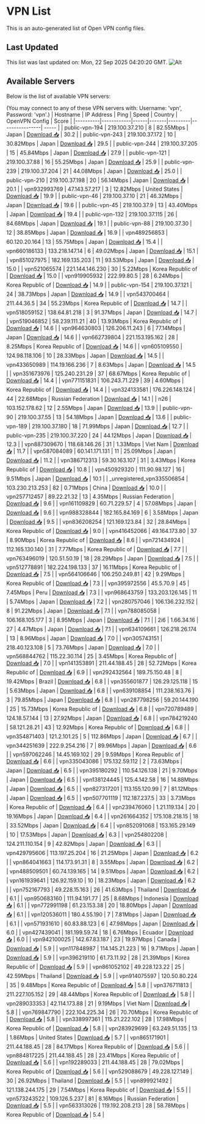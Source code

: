 # VPN List

This is an auto-generated list of Open VPN config files.

## Last Updated

This list was last updated on: Mon, 22 Sep 2025 04:20:20 GMT.
![Alt](https://repobeats.axiom.co/api/embed/186b98318ef1479477931607c1ad7d823f12451f.svg "Repobeats analytics image")

## Available Servers

Below is the list of available VPN servers:

(You may connect to any of these VPN servers with: Username: 'vpn', Password: 'vpn'.)
| Hostname | IP Address | Ping | Speed | Country | OpenVPN Config | Score |
|----------|------------|------|-------|---------|----------------| ----- |
| public-vpn-194 | 219.100.37.210 | 8 | 82.55Mbps | Japan | [Download 📥](./configs/server_0_JP.ovpn) | 30.2 |
| public-vpn-243 | 219.100.37.172 | 10 | 30.82Mbps | Japan | [Download 📥](./configs/server_1_JP.ovpn) | 29.5 |
| public-vpn-244 | 219.100.37.205 | 15 | 45.84Mbps | Japan | [Download 📥](./configs/server_2_JP.ovpn) | 27.9 |
| public-vpn-121 | 219.100.37.88 | 16 | 55.25Mbps | Japan | [Download 📥](./configs/server_3_JP.ovpn) | 25.9 |
| public-vpn-239 | 219.100.37.204 | 21 | 44.08Mbps | Japan | [Download 📥](./configs/server_4_JP.ovpn) | 25.0 |
| public-vpn-210 | 219.100.37.198 | 20 | 56.14Mbps | Japan | [Download 📥](./configs/server_5_JP.ovpn) | 20.1 |
| vpn932993769 | 47.143.57.217 | 3 | 12.82Mbps | United States | [Download 📥](./configs/server_6_US.ovpn) | 19.9 |
| public-vpn-46 | 219.100.37.10 | 21 | 46.32Mbps | Japan | [Download 📥](./configs/server_7_JP.ovpn) | 19.6 |
| public-vpn-45 | 219.100.37.9 | 13 | 43.40Mbps | Japan | [Download 📥](./configs/server_8_JP.ovpn) | 19.4 |
| public-vpn-132 | 219.100.37.115 | 26 | 84.68Mbps | Japan | [Download 📥](./configs/server_9_JP.ovpn) | 19.1 |
| public-vpn-88 | 219.100.37.30 | 12 | 38.85Mbps | Japan | [Download 📥](./configs/server_10_JP.ovpn) | 16.9 |
| vpn489256853 | 60.120.20.164 | 13 | 55.75Mbps | Japan | [Download 📥](./configs/server_11_JP.ovpn) | 15.4 |
| vpn660186133 | 133.218.147.14 | 6 | 49.02Mbps | Japan | [Download 📥](./configs/server_12_JP.ovpn) | 15.1 |
| vpn851027975 | 182.169.135.203 | 11 | 93.53Mbps | Japan | [Download 📥](./configs/server_13_JP.ovpn) | 15.0 |
| vpn521065574 | 221.144.146.230 | 30 | 5.22Mbps | Korea Republic of | [Download 📥](./configs/server_14_KR.ovpn) | 15.0 |
| vpn919905932 | 222.99.80.5 | 28 | 6.24Mbps | Korea Republic of | [Download 📥](./configs/server_15_KR.ovpn) | 14.9 |
| public-vpn-154 | 219.100.37.121 | 24 | 38.73Mbps | Japan | [Download 📥](./configs/server_16_JP.ovpn) | 14.9 |
| vpn543700464 | 211.44.36.5 | 34 | 55.23Mbps | Korea Republic of | [Download 📥](./configs/server_17_KR.ovpn) | 14.7 |
| vpn518059152 | 138.64.81.218 | 3 | 91.37Mbps | Japan | [Download 📥](./configs/server_18_JP.ovpn) | 14.7 |
| vpn519046852 | 58.239.111.21 | 40 | 13.93Mbps | Korea Republic of | [Download 📥](./configs/server_19_KR.ovpn) | 14.6 |
| vpn964630803 | 126.206.11.243 | 6 | 77.14Mbps | Japan | [Download 📥](./configs/server_20_JP.ovpn) | 14.6 |
| vpn662739804 | 221.153.195.162 | 28 | 8.25Mbps | Korea Republic of | [Download 📥](./configs/server_21_KR.ovpn) | 14.6 |
| vpn605109550 | 124.98.118.106 | 10 | 28.33Mbps | Japan | [Download 📥](./configs/server_22_JP.ovpn) | 14.5 |
| vpn433650989 | 114.19.166.236 | 7 | 8.63Mbps | Japan | [Download 📥](./configs/server_23_JP.ovpn) | 14.5 |
| vpn351673976 | 125.240.231.29 | 37 | 68.67Mbps | Korea Republic of | [Download 📥](./configs/server_24_KR.ovpn) | 14.4 |
| vpn771151831 | 106.243.71.229 | 39 | 4.60Mbps | Korea Republic of | [Download 📥](./configs/server_25_KR.ovpn) | 14.4 |
| vpn324133581 | 176.226.148.124 | 44 | 22.68Mbps | Russian Federation | [Download 📥](./configs/server_26_RU.ovpn) | 14.1 |
| n26 | 103.152.178.62 | 12 | 2.55Mbps | Japan | [Download 📥](./configs/server_27_JP.ovpn) | 13.9 |
| public-vpn-90 | 219.100.37.55 | 13 | 54.18Mbps | Japan | [Download 📥](./configs/server_28_JP.ovpn) | 13.6 |
| public-vpn-189 | 219.100.37.180 | 18 | 71.99Mbps | Japan | [Download 📥](./configs/server_29_JP.ovpn) | 12.7 |
| public-vpn-235 | 219.100.37.220 | 24 | 44.12Mbps | Japan | [Download 📥](./configs/server_30_JP.ovpn) | 12.3 |
| vpn887309670 | 118.68.146.26 | 31 | 1.33Mbps | Viet Nam | [Download 📥](./configs/server_31_VN.ovpn) | 11.7 |
| vpn587084089 | 60.141.171.131 | 11 | 25.09Mbps | Japan | [Download 📥](./configs/server_32_JP.ovpn) | 11.2 |
| vpn386712313 | 59.30.163.107 | 31 | 3.43Mbps | Korea Republic of | [Download 📥](./configs/server_33_KR.ovpn) | 10.8 |
| vpn450929320 | 111.90.98.127 | 16 | 9.51Mbps | Japan | [Download 📥](./configs/server_34_JP.ovpn) | 10.1 |
| _unregistered_vpn335506854 | 103.230.213.253 | 82 | 0.71Mbps | China | [Download 📥](./configs/server_35_CN.ovpn) | 10.0 |
| vpn257712457 | 89.22.21.32 | 13 | 4.35Mbps | Russian Federation | [Download 📥](./configs/server_36_RU.ovpn) | 9.6 |
| vpn161109829 | 60.71.229.57 | 4 | 57.08Mbps | Japan | [Download 📥](./configs/server_37_JP.ovpn) | 9.6 |
| vpn988328844 | 182.165.84.169 | 6 | 3.58Mbps | Japan | [Download 📥](./configs/server_38_JP.ovpn) | 9.5 |
| vpn836208254 | 121.169.123.84 | 32 | 28.84Mbps | Korea Republic of | [Download 📥](./configs/server_39_KR.ovpn) | 9.0 |
| vpn416452066 | 49.164.173.80 | 37 | 8.90Mbps | Korea Republic of | [Download 📥](./configs/server_40_KR.ovpn) | 8.6 |
| vpn721434924 | 112.165.130.140 | 31 | 7.77Mbps | Korea Republic of | [Download 📥](./configs/server_41_KR.ovpn) | 7.7 |
| vpn763496019 | 120.51.50.19 | 18 | 28.29Mbps | Japan | [Download 📥](./configs/server_42_JP.ovpn) | 7.5 |
| vpn512778891 | 182.224.198.133 | 37 | 16.11Mbps | Korea Republic of | [Download 📥](./configs/server_43_KR.ovpn) | 7.5 |
| vpn564106646 | 106.250.249.81 | 42 | 9.29Mbps | Korea Republic of | [Download 📥](./configs/server_44_KR.ovpn) | 7.3 |
| vpn395972556 | 45.5.70.9 | 45 | 7.45Mbps | Peru | [Download 📥](./configs/server_45_PE.ovpn) | 7.3 |
| vpn968643759 | 133.203.126.145 | 11 | 5.74Mbps | Japan | [Download 📥](./configs/server_46_JP.ovpn) | 7.2 |
| vpn280757046 | 106.136.232.152 | 8 | 91.22Mbps | Japan | [Download 📥](./configs/server_47_JP.ovpn) | 7.1 |
| vpn788085058 | 106.168.105.177 | 3 | 8.95Mbps | Japan | [Download 📥](./configs/server_48_JP.ovpn) | 7.1 |
| 2i6 | 1.66.34.16 | 27 | 4.47Mbps | Japan | [Download 📥](./configs/server_49_JP.ovpn) | 7.1 |
| vpn634109661 | 126.218.26.174 | 13 | 8.96Mbps | Japan | [Download 📥](./configs/server_50_JP.ovpn) | 7.0 |
| vpn305743151 | 218.40.123.108 | 5 | 73.76Mbps | Japan | [Download 📥](./configs/server_51_JP.ovpn) | 7.0 |
| vpn568844762 | 115.22.30.114 | 25 | 3.45Mbps | Korea Republic of | [Download 📥](./configs/server_52_KR.ovpn) | 7.0 |
| vpn141353891 | 211.44.188.45 | 28 | 52.72Mbps | Korea Republic of | [Download 📥](./configs/server_53_KR.ovpn) | 6.9 |
| vpn292432564 | 189.75.150.48 | 8 | 19.42Mbps | Brazil | [Download 📥](./configs/server_54_BR.ovpn) | 6.8 |
| vpn355601877 | 126.29.125.118 | 15 | 5.63Mbps | Japan | [Download 📥](./configs/server_55_JP.ovpn) | 6.8 |
| vpn639108854 | 111.238.163.76 | 3 | 79.85Mbps | Japan | [Download 📥](./configs/server_56_JP.ovpn) | 6.8 |
| vpn287798256 | 59.20.144.190 | 25 | 15.73Mbps | Korea Republic of | [Download 📥](./configs/server_57_KR.ovpn) | 6.8 |
| vpn720789489 | 124.18.57.144 | 13 | 27.92Mbps | Japan | [Download 📥](./configs/server_58_JP.ovpn) | 6.8 |
| vpn784219240 | 58.121.28.21 | 43 | 12.92Mbps | Korea Republic of | [Download 📥](./configs/server_59_KR.ovpn) | 6.8 |
| vpn354871403 | 121.2.101.25 | 5 | 112.86Mbps | Japan | [Download 📥](./configs/server_60_JP.ovpn) | 6.7 |
| vpn344251639 | 222.9.254.216 | 7 | 89.96Mbps | Japan | [Download 📥](./configs/server_61_JP.ovpn) | 6.6 |
| vpn597062246 | 14.45.169.102 | 29 | 9.59Mbps | Korea Republic of | [Download 📥](./configs/server_62_KR.ovpn) | 6.6 |
| vpn335043086 | 175.132.59.112 | 2 | 73.63Mbps | Japan | [Download 📥](./configs/server_63_JP.ovpn) | 6.5 |
| vpn395180292 | 110.54.126.138 | 21 | 9.70Mbps | Japan | [Download 📥](./configs/server_64_JP.ovpn) | 6.5 |
| vpn138124445 | 125.4.142.58 | 16 | 14.88Mbps | Japan | [Download 📥](./configs/server_65_JP.ovpn) | 6.5 |
| vpn827317201 | 113.155.120.99 | 7 | 81.12Mbps | Japan | [Download 📥](./configs/server_66_JP.ovpn) | 6.5 |
| vpn507701119 | 112.187.237.5 | 33 | 3.73Mbps | Korea Republic of | [Download 📥](./configs/server_67_KR.ovpn) | 6.4 |
| vpn239476060 | 1.21.119.134 | 20 | 19.16Mbps | Japan | [Download 📥](./configs/server_68_JP.ovpn) | 6.4 |
| vpn261664352 | 175.108.218.15 | 18 | 33.52Mbps | Japan | [Download 📥](./configs/server_69_JP.ovpn) | 6.4 |
| vpn852091068 | 153.165.29.149 | 10 | 17.53Mbps | Japan | [Download 📥](./configs/server_70_JP.ovpn) | 6.3 |
| vpn254802208 | 124.211.110.154 | 9 | 42.82Mbps | Japan | [Download 📥](./configs/server_71_JP.ovpn) | 6.3 |
| vpn429795606 | 113.197.25.204 | 16 | 21.25Mbps | Japan | [Download 📥](./configs/server_72_JP.ovpn) | 6.2 |
| vpn864041663 | 114.173.91.31 | 8 | 3.55Mbps | Japan | [Download 📥](./configs/server_73_JP.ovpn) | 6.2 |
| vpn488509501 | 60.74.139.165 | 14 | 9.51Mbps | Japan | [Download 📥](./configs/server_74_JP.ovpn) | 6.2 |
| vpn161939641 | 126.92.159.10 | 10 | 18.23Mbps | Japan | [Download 📥](./configs/server_75_JP.ovpn) | 6.2 |
| vpn752167793 | 49.228.15.163 | 26 | 41.63Mbps | Thailand | [Download 📥](./configs/server_76_TH.ovpn) | 6.1 |
| vpn950683160 | 111.94.191.77 | 25 | 8.68Mbps | Indonesia | [Download 📥](./configs/server_77_ID.ovpn) | 6.1 |
| vpn772991198 | 61.23.153.38 | 20 | 18.80Mbps | Japan | [Download 📥](./configs/server_78_JP.ovpn) | 6.1 |
| vpn120536011 | 180.4.55.190 | 7 | 7.81Mbps | Japan | [Download 📥](./configs/server_79_JP.ovpn) | 6.1 |
| vpn571931610 | 60.83.88.123 | 6 | 47.98Mbps | Japan | [Download 📥](./configs/server_80_JP.ovpn) | 6.0 |
| vpn427439041 | 181.199.59.74 | 18 | 6.76Mbps | Ecuador | [Download 📥](./configs/server_81_EC.ovpn) | 6.0 |
| vpn942100025 | 142.67.83.187 | 23 | 19.97Mbps | Canada | [Download 📥](./configs/server_82_CA.ovpn) | 5.9 |
| vpn117848987 | 114.145.21.223 | 16 | 9.71Mbps | Japan | [Download 📥](./configs/server_83_JP.ovpn) | 5.9 |
| vpn396219110 | 61.73.11.92 | 28 | 21.39Mbps | Korea Republic of | [Download 📥](./configs/server_84_KR.ovpn) | 5.9 |
| vpn861052102 | 49.228.123.22 | 25 | 42.59Mbps | Thailand | [Download 📥](./configs/server_85_TH.ovpn) | 5.9 |
| vpn914075597 | 120.50.80.224 | 35 | 9.48Mbps | Korea Republic of | [Download 📥](./configs/server_86_KR.ovpn) | 5.8 |
| vpn376711813 | 211.227.105.152 | 29 | 48.44Mbps | Korea Republic of | [Download 📥](./configs/server_87_KR.ovpn) | 5.8 |
| vpn289033353 | 42.114.173.88 | 21 | 9.19Mbps | Viet Nam | [Download 📥](./configs/server_88_VN.ovpn) | 5.8 |
| vpn769847790 | 222.104.225.34 | 26 | 70.70Mbps | Korea Republic of | [Download 📥](./configs/server_89_KR.ovpn) | 5.8 |
| vpn338997361 | 115.21.222.102 | 28 | 17.98Mbps | Korea Republic of | [Download 📥](./configs/server_90_KR.ovpn) | 5.8 |
| vpn283929699 | 63.249.51.135 | 13 | 1.86Mbps | United States | [Download 📥](./configs/server_91_US.ovpn) | 5.7 |
| vpn865171901 | 211.44.188.45 | 28 | 84.17Mbps | Korea Republic of | [Download 📥](./configs/server_92_KR.ovpn) | 5.6 |
| vpn884817225 | 211.44.188.45 | 28 | 23.41Mbps | Korea Republic of | [Download 📥](./configs/server_93_KR.ovpn) | 5.6 |
| vpn192289033 | 211.44.188.45 | 28 | 79.02Mbps | Korea Republic of | [Download 📥](./configs/server_94_KR.ovpn) | 5.6 |
| vpn529088679 | 49.228.127.149 | 30 | 26.92Mbps | Thailand | [Download 📥](./configs/server_95_TH.ovpn) | 5.5 |
| vpn899921492 | 121.138.244.175 | 29 | 7.54Mbps | Korea Republic of | [Download 📥](./configs/server_96_KR.ovpn) | 5.5 |
| vpn573243522 | 109.126.5.237 | 81 | 8.16Mbps | Russian Federation | [Download 📥](./configs/server_97_RU.ovpn) | 5.5 |
| vpn563313026 | 119.192.208.213 | 28 | 58.78Mbps | Korea Republic of | [Download 📥](./configs/server_98_KR.ovpn) | 5.4 |
